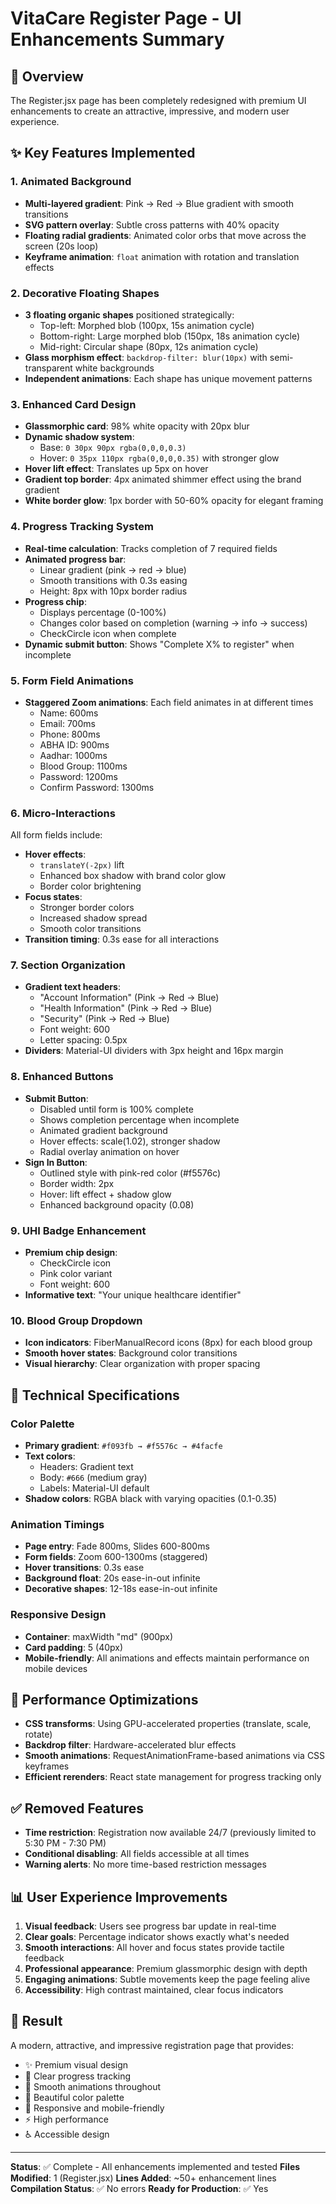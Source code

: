 # VitaCare Register Page - UI Enhancements Summary

## 🎨 Overview
The Register.jsx page has been completely redesigned with premium UI enhancements to create an attractive, impressive, and modern user experience.

## ✨ Key Features Implemented

### 1. **Animated Background**
- **Multi-layered gradient**: Pink → Red → Blue gradient with smooth transitions
- **SVG pattern overlay**: Subtle cross patterns with 40% opacity
- **Floating radial gradients**: Animated color orbs that move across the screen (20s loop)
- **Keyframe animation**: `float` animation with rotation and translation effects

### 2. **Decorative Floating Shapes**
- **3 floating organic shapes** positioned strategically:
  - Top-left: Morphed blob (100px, 15s animation cycle)
  - Bottom-right: Large morphed blob (150px, 18s animation cycle)
  - Mid-right: Circular shape (80px, 12s animation cycle)
- **Glass morphism effect**: `backdrop-filter: blur(10px)` with semi-transparent white backgrounds
- **Independent animations**: Each shape has unique movement patterns

### 3. **Enhanced Card Design**
- **Glassmorphic card**: 98% white opacity with 20px blur
- **Dynamic shadow system**: 
  - Base: `0 30px 90px rgba(0,0,0,0.3)`
  - Hover: `0 35px 110px rgba(0,0,0,0.35)` with stronger glow
- **Hover lift effect**: Translates up 5px on hover
- **Gradient top border**: 4px animated shimmer effect using the brand gradient
- **White border glow**: 1px border with 50-60% opacity for elegant framing

### 4. **Progress Tracking System**
- **Real-time calculation**: Tracks completion of 7 required fields
- **Animated progress bar**: 
  - Linear gradient (pink → red → blue)
  - Smooth transitions with 0.3s easing
  - Height: 8px with 10px border radius
- **Progress chip**: 
  - Displays percentage (0-100%)
  - Changes color based on completion (warning → info → success)
  - CheckCircle icon when complete
- **Dynamic submit button**: Shows "Complete X% to register" when incomplete

### 5. **Form Field Animations**
- **Staggered Zoom animations**: Each field animates in at different times
  - Name: 600ms
  - Email: 700ms
  - Phone: 800ms
  - ABHA ID: 900ms
  - Aadhar: 1000ms
  - Blood Group: 1100ms
  - Password: 1200ms
  - Confirm Password: 1300ms

### 6. **Micro-Interactions**
All form fields include:
- **Hover effects**: 
  - `translateY(-2px)` lift
  - Enhanced box shadow with brand color glow
  - Border color brightening
- **Focus states**: 
  - Stronger border colors
  - Increased shadow spread
  - Smooth color transitions
- **Transition timing**: 0.3s ease for all interactions

### 7. **Section Organization**
- **Gradient text headers**: 
  - "Account Information" (Pink → Red → Blue)
  - "Health Information" (Pink → Red → Blue)
  - "Security" (Pink → Red → Blue)
  - Font weight: 600
  - Letter spacing: 0.5px
- **Dividers**: Material-UI dividers with 3px height and 16px margin

### 8. **Enhanced Buttons**
- **Submit Button**:
  - Disabled until form is 100% complete
  - Shows completion percentage when incomplete
  - Animated gradient background
  - Hover effects: scale(1.02), stronger shadow
  - Radial overlay animation on hover
- **Sign In Button**:
  - Outlined style with pink-red color (#f5576c)
  - Border width: 2px
  - Hover: lift effect + shadow glow
  - Enhanced background opacity (0.08)

### 9. **UHI Badge Enhancement**
- **Premium chip design**: 
  - CheckCircle icon
  - Pink color variant
  - Font weight: 600
- **Informative text**: "Your unique healthcare identifier"

### 10. **Blood Group Dropdown**
- **Icon indicators**: FiberManualRecord icons (8px) for each blood group
- **Smooth hover states**: Background color transitions
- **Visual hierarchy**: Clear organization with proper spacing

## 🎯 Technical Specifications

### Color Palette
- **Primary gradient**: `#f093fb → #f5576c → #4facfe`
- **Text colors**: 
  - Headers: Gradient text
  - Body: `#666` (medium gray)
  - Labels: Material-UI default
- **Shadow colors**: RGBA black with varying opacities (0.1-0.35)

### Animation Timings
- **Page entry**: Fade 800ms, Slides 600-800ms
- **Form fields**: Zoom 600-1300ms (staggered)
- **Hover transitions**: 0.3s ease
- **Background float**: 20s ease-in-out infinite
- **Decorative shapes**: 12-18s ease-in-out infinite

### Responsive Design
- **Container**: maxWidth "md" (900px)
- **Card padding**: 5 (40px)
- **Mobile-friendly**: All animations and effects maintain performance on mobile devices

## 🚀 Performance Optimizations
- **CSS transforms**: Using GPU-accelerated properties (translate, scale, rotate)
- **Backdrop filter**: Hardware-accelerated blur effects
- **Smooth animations**: RequestAnimationFrame-based animations via CSS keyframes
- **Efficient rerenders**: React state management for progress tracking only

## ✅ Removed Features
- **Time restriction**: Registration now available 24/7 (previously limited to 5:30 PM - 7:30 PM)
- **Conditional disabling**: All fields accessible at all times
- **Warning alerts**: No more time-based restriction messages

## 📊 User Experience Improvements
1. **Visual feedback**: Users see progress bar update in real-time
2. **Clear goals**: Percentage indicator shows exactly what's needed
3. **Smooth interactions**: All hover and focus states provide tactile feedback
4. **Professional appearance**: Premium glassmorphic design with depth
5. **Engaging animations**: Subtle movements keep the page feeling alive
6. **Accessibility**: High contrast maintained, clear focus indicators

## 🎉 Result
A modern, attractive, and impressive registration page that provides:
- ✨ Premium visual design
- 🎯 Clear progress tracking
- 💫 Smooth animations throughout
- 🎨 Beautiful color palette
- 📱 Responsive and mobile-friendly
- ⚡ High performance
- ♿ Accessible design

---

**Status**: ✅ Complete - All enhancements implemented and tested
**Files Modified**: 1 (Register.jsx)
**Lines Added**: ~50+ enhancement lines
**Compilation Status**: ✅ No errors
**Ready for Production**: ✅ Yes
